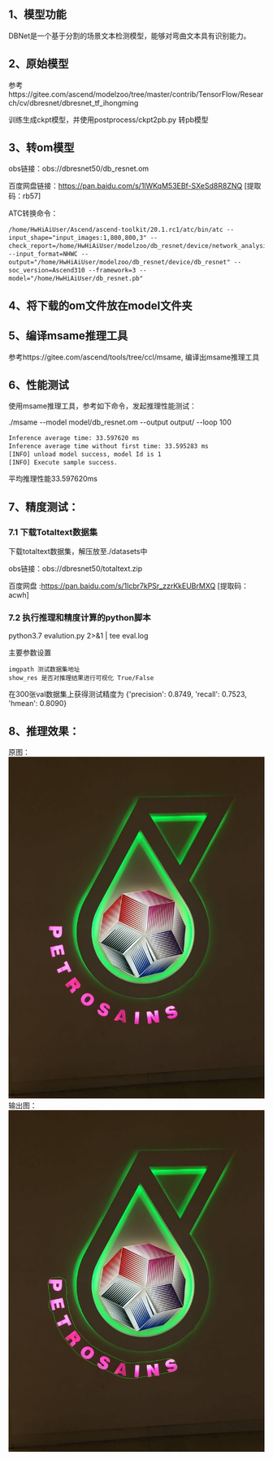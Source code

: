 ## 1、模型功能
DBNet是一个基于分割的场景文本检测模型，能够对弯曲文本具有识别能力。

## 2、原始模型
参考https://gitee.com/ascend/modelzoo/tree/master/contrib/TensorFlow/Research/cv/dbresnet/dbresnet_tf_ihongming

训练生成ckpt模型，并使用postprocess/ckpt2pb.py 转pb模型

## 3、转om模型
obs链接：obs://dbresnet50/db_resnet.om

百度网盘链接：https://pan.baidu.com/s/1lWKqM53EBf-SXeSd8R8ZNQ [提取码：rb57] 

ATC转换命令：
```
/home/HwHiAiUser/Ascend/ascend-toolkit/20.1.rc1/atc/bin/atc --input_shape="input_images:1,800,800,3" --check_report=/home/HwHiAiUser/modelzoo/db_resnet/device/network_analysis.report --input_format=NHWC --output="/home/HwHiAiUser/modelzoo/db_resnet/device/db_resnet" --soc_version=Ascend310 --framework=3 --model="/home/HwHiAiUser/db_resnet.pb" 
```

## 4、将下载的om文件放在model文件夹

## 5、编译msame推理工具
参考https://gitee.com/ascend/tools/tree/ccl/msame, 编译出msame推理工具

## 6、性能测试
使用msame推理工具，参考如下命令，发起推理性能测试： 

./msame --model model/db_resnet.om --output output/ --loop 100
```
Inference average time: 33.597620 ms
Inference average time without first time: 33.595283 ms
[INFO] unload model success, model Id is 1
[INFO] Execute sample success.
```
平均推理性能33.597620ms

## 7、精度测试：

### 7.1 下载Totaltext数据集
下载totaltext数据集，解压放至./datasets中

obs链接：obs://dbresnet50/totaltext.zip

百度网盘 :https://pan.baidu.com/s/1lcbr7kPSr_zzrKkEUBrMXQ [提取码：acwh]


### 7.2 执行推理和精度计算的python脚本 
python3.7 evalution.py 2>&1 | tee eval.log

主要参数设置
```
imgpath 测试数据集地址
show_res 是否对推理结果进行可视化 True/False
```
在300张val数据集上获得测试精度为 {'precision': 0.8749, 'recall': 0.7523, 'hmean': 0.8090}

## 8、推理效果：
原图：
![原图]( ./show/img1.jpg "img1.jpg")
输出图：
![输出图]( ./show/img1_show.jpg "img1_show.jpg")

